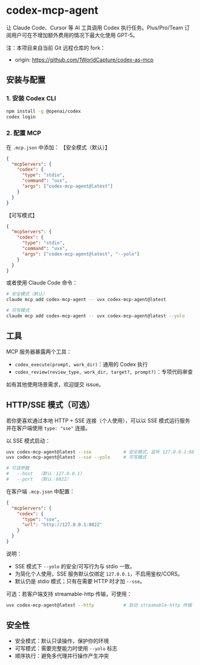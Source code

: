 # codex-mcp-agent

让 Claude Code、Cursor 等 AI 工具调用 Codex 执行任务。Plus/Pro/Team 订阅用户可在不增加额外费用的情况下最大化使用 GPT-5。

注：本项目来自当前 Git 远程仓库的 fork：

- origin: https://github.com/1WorldCapture/codex-as-mcp

## 安装与配置

### 1. 安装 Codex CLI
```bash
npm install -g @openai/codex
codex login
```

### 2. 配置 MCP

在 `.mcp.json` 中添加：
【安全模式（默认）】
```json
{
  "mcpServers": {
    "codex": {
      "type": "stdio",
      "command": "uvx",
      "args": ["codex-mcp-agent@latest"]
    }
  }
}
```

【可写模式】
```json
{
  "mcpServers": {
    "codex": {
      "type": "stdio",
      "command": "uvx",
      "args": ["codex-mcp-agent@latest", "--yolo"]
    }
  }
}
```

或者使用 Claude Code 命令：
```bash
# 安全模式（默认）
claude mcp add codex-mcp-agent -- uvx codex-mcp-agent@latest

# 可写模式
claude mcp add codex-mcp-agent -- uvx codex-mcp-agent@latest --yolo
```

## 工具

MCP 服务器暴露两个工具：
- `codex_execute(prompt, work_dir)`：通用的 Codex 执行
- `codex_review(review_type, work_dir, target?, prompt?)`：专项代码审查

如有其他使用场景需求，欢迎提交 issue。

## HTTP/SSE 模式（可选）

若你更喜欢通过本地 HTTP + SSE 连接（个人使用），可以以 SSE 模式运行服务并在客户端使用 `type: "sse"` 连接。

以 SSE 模式启动：
```bash
uvx codex-mcp-agent@latest --sse            # 安全模式，监听 127.0.0.1:8822
uvx codex-mcp-agent@latest --sse --yolo     # 可写模式

# 可选参数
#   --host  （默认：127.0.0.1）
#   --port  （默认：8822）
```

在客户端 `.mcp.json` 中配置：
```json
{
  "mcpServers": {
    "codex": {
      "type": "sse",
      "url": "http://127.0.0.1:8822"
    }
  }
}
```

说明：
- SSE 模式下 `--yolo` 的安全/可写行为与 stdio 一致。
- 为简化个人使用，SSE 服务默认仅绑定 `127.0.0.1`，不启用鉴权/CORS。
- 默认仍是 stdio 模式；只有在需要 HTTP 时才加 `--sse`。

可选：若客户端支持 streamable-http 传输，可使用：
```bash
uvx codex-mcp-agent@latest --http           # 启动 streamable-http 传输
```

## 安全性

- 安全模式：默认只读操作，保护你的环境
- 可写模式：需要完整能力时使用 `--yolo` 标志
- 顺序执行：避免多代理并行操作产生冲突
